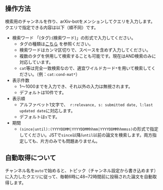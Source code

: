 ## 操作方法
検索用のチャンネルを作り、arXiv-botをメンションしてクエリを入力します。クエリで指定できる内容は以下（順不同）です。
* 検索ワード  「(タグ):(検索ワード)」の形式で入力してください。
  * タグの種類は[こちら](https://info.arxiv.org/help/api/user-manual.html#:~:text=This%20returns%20nine%20results.%20The%20following%20table%20lists%20the%20field%20prefixes%20for%20all%20the%20fields%20that%20can%20be%20searched) を参照ください。
  * 検索ワードはカンマ区切りで、スペースを含めず入力してください。
  * 複数のタグを併用して検索することも可能です。現在はAND検索のみに対応しています。
  * `cat`等は完全一致検索なので、適宜ワイルドカード`*`を用いて検索してください。（例：`cat:cond-mat*`）
* 表示件数
  * 1～1000までを入力でき、それ以外の入力は無視されます。
  * デフォルトは10件です。
* 表示順
  * アルファベット1文字で、` r:relevance, s: submitted date, l:last updated date`に対応します。
  * デフォルトは`s`です。
* 期間
  * `(since|until):(YYYYDDMM|YYYYDDMMhhmm|YYYYDDMMhhmmss)`の形式で指定してください。JSTで`since`以降/`until`以前の論文を検索します。両方指定しても、片方のみでも問題ありません。

## 自動取得について
チャンネル名を`auto`で始めると、トピック（チャンネル設定から書き込めます）に入力したクエリに従って、毎朝6時に48~72時間前に投稿された論文を自動取得します。